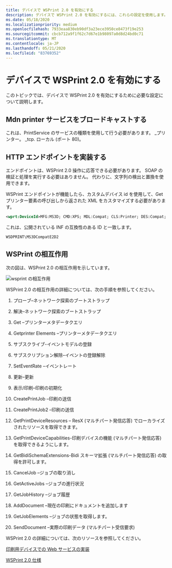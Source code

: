```yaml
---
title: デバイスで WSPrint 2.0 を有効にする
description: デバイスで WSPrint 2.0 を有効にするには、これらの設定を使用します。
ms.date: 05/18/2020
ms.localizationpriority: medium
ms.openlocfilehash: 7933eaa830eb90df3a23ece3950ce8473f19e253
ms.sourcegitcommit: cbcb712a9f1f62c7d67e1b98097a0d8d24bd0c71
ms.translationtype: MT
ms.contentlocale: ja-JP
ms.lasthandoff: 05/21/2020
ms.locfileid: "83769352"
---
```

# <a name="enable-wsprint-20-on-a-device"></a>デバイスで WSPrint 2.0 を有効にする

このトピックでは、デバイスで WSPrint 2.0 を有効にするために必要な設定について説明します。

## <a name="broadcast-a-mdns-printer-service"></a>Mdn printer サービスをブロードキャストする

これは、PrintService のサービスの種類を使用して行う必要があります。 \_プリンター。 \_tcp. ローカル (ポート 80)。

## <a name="implement-a-http-endpoint"></a>HTTP エンドポイントを実装する

エンドポイントは、WSPrint 2.0 操作に応答できる必要があります。 SOAP の検証と処理を実行する必要はありません。 代わりに、文字列の検出と置換を使用できます。

WSPrint エンドポイントが機能したら、カスタムデバイス id を使用して、Getプリンター要素の呼び出しから返された XML をカスタマイズする必要があります。

```xml
<wprt:DeviceId>MFG:MS3D; CMD:XPS; MDL:Compat; CLS:Printer; DES:Compat; CID:MS3DWSD</wprt:DeviceId>
```

これは、公開されている INF の互換性のある ID と一致します。

```xml
WSDPRINT\MS3DCompatE2D2
```

## <a name="wsprint-interactions"></a>WSPrint の相互作用

次の図は、WSPrint 2.0 の相互作用を示しています。

![wsprint の相互作用](images/wsprint-interactions.png)

WSPrint 2.0 の相互作用の詳細については、次の手順を参照してください。

1. プローブ–ネットワーク探索のブートストラップ

1. 解決–ネットワーク探索のブートストラップ

1. Get –プリンターメタデータクエリ

1. Getprinter Elements –プリンターメタデータクエリ

1. サブスクライブ-イベントモデルの登録

1. サブスクリプション解除–イベントの登録解除

1. SetEventRate –イベントレート

1. 更新–更新

1. 表示/印刷–印刷の初期化

1. CreatePrintJob –印刷の送信

1. CreatePrintJob2 –印刷の送信

1. GetPrintDeviceResources – ResX (マルチパート発信応答) でローカライズされたリソースを取得できます。

1. GetPrintDeviceCapabilities-印刷デバイスの機能 (マルチパート発信応答) を取得できるようにします。

1. GetBidiSchemaExtensions-Bidi スキーマ拡張 (マルチパート発信応答) の取得を許可します。

1. CancelJob –ジョブの取り消し

1. GetActiveJobs –ジョブの進行状況

1. GetJobHistory –ジョブ履歴

1. AddDocument –現在の印刷にドキュメントを追加します

1. GetJobElements –ジョブの状態を取得します。

1. SendDocument –実際の印刷データ (マルチパート受信要求)

WSPrint 2.0 の詳細については、次のリソースを参照してください。

[印刷用デバイスでの Web サービスの実装](https://docs.microsoft.com/windows-hardware/design/whitepapers/implementing-web-services-on-devices-for-printing)

[WSPrint 2.0 仕様](https://docs.microsoft.com/windows-hardware/design/whitepapers/implementing-web-services-on-devices-for-printing#file-downloads)
